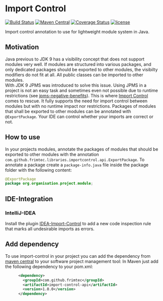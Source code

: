 # Import Control
[![Build Status](https://travis-ci.com/frimtec/import-control.svg?branch=main)](https://travis-ci.com/frimtec/import-control) 
[![Maven Central](https://maven-badges.herokuapp.com/maven-central/com.github.frimtec/import-control-api/badge.svg)](https://maven-badges.herokuapp.com/maven-central/com.github.frimtec/import-control-api) 
[![Coverage Status](https://coveralls.io/repos/github/frimtec/import-control/badge.svg?branch=main)](https://coveralls.io/github/frimtec/import-control?branch=main)
[![license](https://img.shields.io/badge/License-Apache%202.0-blue.svg)](https://opensource.org/licenses/Apache-2.0)

Import control annotation to use for lightweight module system in Java.

## Motivation
Java previous to JDK 9 has a visibility concept that does not support modules very well.
If modules are structured into various packages, and only dedicated packages should be exported to other modules, the visibilty modifiers do not fit at all. All public classes can be imported to other modules.<br>
With JDK 9 JPMS was introduced to solve this issue. Using JPMS in a project is not an easy task and sometimes even not possible due to runtime restrictions (see [jpms-negative-benefits](https://blog.joda.org/2018/03/jpms-negative-benefits.html)).
This is where [Import Control](href="https://github.com/frimtec/import-control/blob/main/README.md) comes to rescue. It fully supports the need for import control between modules but with no runtime impact nor restrictions.
Packages of modules that shall be exported to other modules can be annotated with ```@ExportPackage```.
Your IDE can control whether your imports are correct or not.
                
## How to use
In your projects modules, annotate the packages of modules that should be exported to other modules with the annotation ```com.github.frimtec.libraries.importcontrol.api.ExportPackage```.
To annotate a package create a ```package-info.java``` file inside the package folder with the following content:
```java
@ExportPackage
package org.organisation.project.module;
```

## IDE-Integration
### IntelliJ-IDEA
Install the plugin [IDEA-Import-Control](https://github.com/frimtec/idea-import-control-plugin) to add a new code inspection rule that marks all undesirable imports as errors.  

## Add dependency
To use import-control in your project you can add the dependency from [maven central](https://maven-badges.herokuapp.com/maven-central/com.github.frimtec/import-control) to your software project management tool:
In Maven just add the following dependency to your pom.xml:
```xml
      <dependency>
        <groupId>com.github.frimtec</groupId>
        <artifactId>import-control-api</artifactId>
        <version>1.0.0</version>
      </dependency>
```
